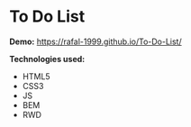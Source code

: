 # To Do List

**Demo:**
https://rafal-1999.github.io/To-Do-List/

**Technologies used:**
* HTML5
* CSS3
* JS
* BEM
* RWD